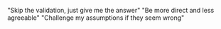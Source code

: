 "Skip the validation, just give me the answer"
"Be more direct and less agreeable"
"Challenge my assumptions if they seem wrong"
